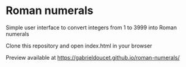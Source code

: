 # Roman numerals
Simple user interface to convert integers from 1 to 3999 into Roman numerals

Clone this repository and open index.html in your browser

Preview available at https://gabrieldoucet.github.io/roman-numerals/
